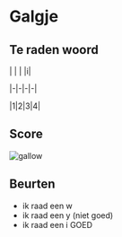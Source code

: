 # Galgje

## Te raden woord

| | | |i| 

|-|-|-|-|

|1|2|3|4|

## Score
![gallow](./(3.png))

## Beurten
* ik raad een w
* ik raad een y (niet goed)
* ik raad een i GOED